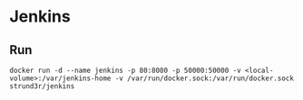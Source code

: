 # Jenkins

## Run

```shell
docker run -d --name jenkins -p 80:8080 -p 50000:50000 -v <local-volume>:/var/jenkins-home -v /var/run/docker.sock:/var/run/docker.sock strund3r/jenkins
```

